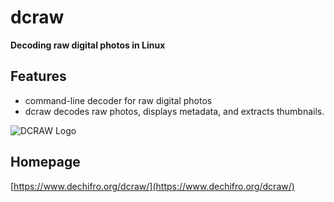 # dcraw
**Decoding raw digital photos in Linux**

## Features
* command-line decoder for raw digital photos
* dcraw decodes raw photos, displays metadata, and extracts thumbnails.

![DCRAW Logo](https://www.dechifro.org/dcraw/plate_small.jpg)

## Homepage
[https://www.dechifro.org/dcraw/](https://www.dechifro.org/dcraw/)

